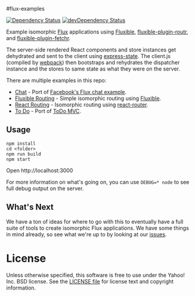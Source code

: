 #flux-examples

[![Dependency Status](https://david-dm.org/yahoo/flux-examples.svg)](https://david-dm.org/yahoo/flux-examples)
[![devDependency Status](https://david-dm.org/yahoo/flux-examples/dev-status.svg)](https://david-dm.org/yahoo/flux-examples#info=devDependencies)

Example isomorphic [Flux](http://facebook.github.io/react/docs/flux-overview.html) applications using [Fluxible](http://fluxible.io), [fluxible-plugin-routr](https://github.com/yahoo/fluxible-plugin-routr), and [fluxible-plugin-fetchr](https://github.com/yahoo/fluxible-plugin-fetchr).

The server-side rendered React components and store instances get dehydrated and sent to the client using [express-state](https://github.com/yahoo/express-state). The client.js (compiled by [webpack](https://github.com/webpack/webpack)) then bootstraps and rehydrates the dispatcher instance and the stores to same state as what they were on the server.

There are multiple examples in this repo:

* [Chat](https://github.com/yahoo/flux-examples/tree/master/chat) - Port of [Facebook's Flux chat example](https://github.com/facebook/flux/tree/master/examples/flux-chat).
* [Fluxible Routing](https://github.com/yahoo/flux-examples/tree/master/fluxible-router) - Simple isomorphic routing using [Fluxible](http://fluxible.io).
* [React Routing](https://github.com/yahoo/flux-examples/tree/master/react-router) - Isomorphic routing using [react-router](https://github.com/rackt/react-router).
* [To Do](https://github.com/yahoo/flux-examples/tree/master/todo) - Port of [ToDo MVC](https://github.com/tastejs/todomvc).

Usage
-----

```
npm install
cd <folder>
npm run build
npm start
```

Open http://localhost:3000

For more information on what's going on, you can use `DEBUG=* node` to see full debug output on the server.

What's Next
-----------

We have a ton of ideas for where to go with this to eventually have a full suite of tools to create isomorphic Flux applications. We have some things in mind already, so see what we're up to by looking at our [issues](https://github.com/yahoo/flux-examples/issues).

# License

Unless otherwise specified, this software is free to use under the Yahoo! Inc. BSD license.
See the [LICENSE file][] for license text and copyright information.

[LICENSE file]: https://github.com/yahoo/flux-examples/blob/master/LICENSE.md

